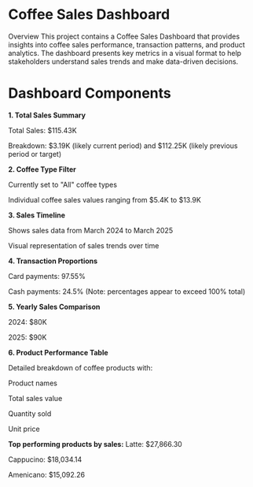 # Coffee Sales Dashboard
Overview
This project contains a Coffee Sales Dashboard that provides insights into coffee sales performance, transaction patterns, and product analytics. The dashboard presents key metrics in a visual format to help stakeholders understand sales trends and make data-driven decisions.



# Dashboard Components
**1. Total Sales Summary**

Total Sales: $115.43K

Breakdown: $3.19K (likely current period) and $112.25K (likely previous period or target)

**2. Coffee Type Filter**

Currently set to "All" coffee types

Individual coffee sales values ranging from $5.4K to $13.9K

**3. Sales Timeline** 

Shows sales data from March 2024 to March 2025

Visual representation of sales trends over time

**4. Transaction Proportions**

Card payments: 97.55%

Cash payments: 24.5% (Note: percentages appear to exceed 100% total)

**5. Yearly Sales Comparison**

2024: $80K

2025: $90K 

**6. Product Performance Table**

Detailed breakdown of coffee products with:

Product names

Total sales value

Quantity sold

Unit price

**Top performing products by sales:**
Latte: $27,866.30

Cappucino: $18,034.14

Amenicano: $15,092.26
